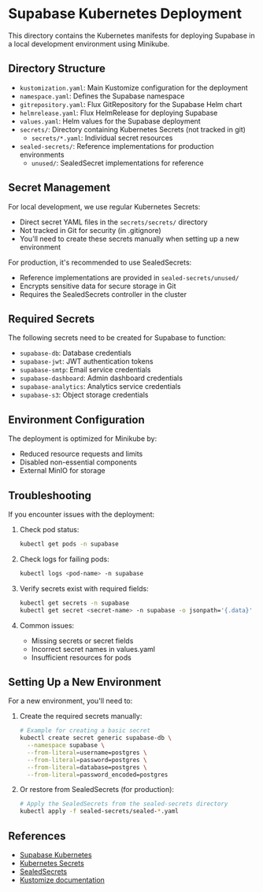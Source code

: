# Supabase Kubernetes Deployment

This directory contains the Kubernetes manifests for deploying Supabase in a local development environment using Minikube.

## Directory Structure

- `kustomization.yaml`: Main Kustomize configuration for the deployment
- `namespace.yaml`: Defines the Supabase namespace
- `gitrepository.yaml`: Flux GitRepository for the Supabase Helm chart
- `helmrelease.yaml`: Flux HelmRelease for deploying Supabase
- `values.yaml`: Helm values for the Supabase deployment
- `secrets/`: Directory containing Kubernetes Secrets (not tracked in git)
  - `secrets/*.yaml`: Individual secret resources
- `sealed-secrets/`: Reference implementations for production environments
  - `unused/`: SealedSecret implementations for reference

## Secret Management

For local development, we use regular Kubernetes Secrets:
- Direct secret YAML files in the `secrets/secrets/` directory
- Not tracked in Git for security (in .gitignore)
- You'll need to create these secrets manually when setting up a new environment

For production, it's recommended to use SealedSecrets:
- Reference implementations are provided in `sealed-secrets/unused/`
- Encrypts sensitive data for secure storage in Git
- Requires the SealedSecrets controller in the cluster

## Required Secrets

The following secrets need to be created for Supabase to function:

- `supabase-db`: Database credentials
- `supabase-jwt`: JWT authentication tokens
- `supabase-smtp`: Email service credentials
- `supabase-dashboard`: Admin dashboard credentials
- `supabase-analytics`: Analytics service credentials
- `supabase-s3`: Object storage credentials

## Environment Configuration

The deployment is optimized for Minikube by:
- Reduced resource requests and limits
- Disabled non-essential components
- External MinIO for storage

## Troubleshooting

If you encounter issues with the deployment:

1. Check pod status:
   ```bash
   kubectl get pods -n supabase
   ```

2. Check logs for failing pods:
   ```bash
   kubectl logs <pod-name> -n supabase
   ```

3. Verify secrets exist with required fields:
   ```bash
   kubectl get secrets -n supabase
   kubectl get secret <secret-name> -n supabase -o jsonpath='{.data}'
   ```

4. Common issues:
   - Missing secrets or secret fields
   - Incorrect secret names in values.yaml
   - Insufficient resources for pods

## Setting Up a New Environment

For a new environment, you'll need to:

1. Create the required secrets manually:
   ```bash
   # Example for creating a basic secret
   kubectl create secret generic supabase-db \
     --namespace supabase \
     --from-literal=username=postgres \
     --from-literal=password=postgres \
     --from-literal=database=postgres \
     --from-literal=password_encoded=postgres
   ```

2. Or restore from SealedSecrets (for production):
   ```bash
   # Apply the SealedSecrets from the sealed-secrets directory
   kubectl apply -f sealed-secrets/sealed-*.yaml
   ```

## References

- [Supabase Kubernetes](https://github.com/supabase-community/supabase-kubernetes)
- [Kubernetes Secrets](https://kubernetes.io/docs/concepts/configuration/secret/)
- [SealedSecrets](https://github.com/bitnami-labs/sealed-secrets)
- [Kustomize documentation](https://kubectl.docs.kubernetes.io/references/kustomize/) 